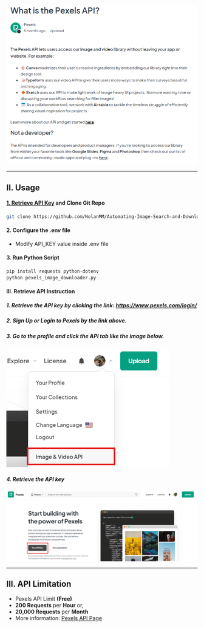 ![Alt text](./doc/Pexels_About.png)

---

## II. Usage

#### [1. Retrieve API Key](#retrieve-api-instruction) and Clone Git Repo
```bash
git clone https://github.com/NolanMM/Automating-Image-Search-and-Download-with-the-Pexels-API-Module.git
```

#### 2. Configure the .env file

- Modify API_KEY value inside .env file

#### 3. Run Python Script

``` bash
pip install requests python-dotenv
python pexels_image_downloader.py
```

#### III. Retrieve API Instruction
##### 1. Retrieve the API key by clicking the link: https://www.pexels.com/login/
##### 2. Sign Up or Login to Pexels by the link above.
##### 3. Go to the profile and click the API tab like the image below.
![Alt text](./doc/Pexels_Apis_1.png)
##### 4. Retrieve the API key
![Alt text](./doc/Pexels_Apis_2.png)

---

## III. API Limitation
- Pexels API Limit **(Free)**
- **200 Requests** per **Hour** or,
- **20,000 Requests** per **Month**
- More information: [Pexels API Page](https://help.pexels.com/hc/en-us/categories/900001326143-API)
    
